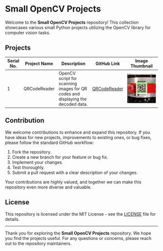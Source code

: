 # Small OpenCV Projects

Welcome to the **Small OpenCV Projects** repository! This collection showcases various small Python projects utilizing the OpenCV library for computer vision tasks.

## Projects

| Serial No. | Project Name | Description                                                                     | GitHub Link                                                                               | Image Thumbnail                                                                                                                                             |
| ---------- | ------------ | ------------------------------------------------------------------------------- | ----------------------------------------------------------------------------------------- | ----------------------------------------------------------------------------------------------------------------------------------------------------------- |
| 1          | QRCodeReader | OpenCV script for scanning images for QR codes and displaying the decoded data. | [QRCodeReader](https://github.com/adil6572/small-opencv-project/tree/master/QRCodeReader) | [![QRCodeReader Thumbnail](https://raw.githubusercontent.com/adil6572/small-opencv-project/master/QRCodeReader/thumbnail.png)](path/to/thumbnail_image.jpg) |

## Contribution

We welcome contributions to enhance and expand this repository. If you have ideas for new projects, improvements to existing ones, or bug fixes, please follow the standard GitHub workflow:

1. Fork the repository.
2. Create a new branch for your feature or bug fix.
3. Implement your changes.
4. Test thoroughly.
5. Submit a pull request with a clear description of your changes.

Your contributions are highly valued, and together we can make this repository even more diverse and valuable.

## License

This repository is licensed under the MIT License - see the [LICENSE](LICENSE) file for details.

---

Thank you for exploring the **Small OpenCV Projects** repository. We hope you find the projects useful. For any questions or concerns, please reach out to the repository maintainers.
